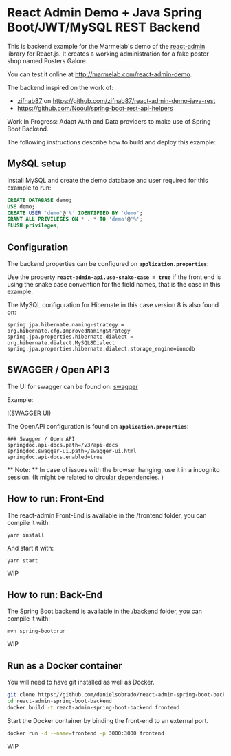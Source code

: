 # React Admin Demo + Java Spring Boot/JWT/MySQL REST Backend

This is backend example for the Marmelab's demo of the [react-admin](https://github.com/marmelab/react-admin) library for React.js. It creates a working administration for a fake poster shop named Posters Galore. 

You can test it online at http://marmelab.com/react-admin-demo.

The backend inspired on the work of:
* [zifnab87](https://github.com/zifnab87) on https://github.com/zifnab87/react-admin-demo-java-rest 
* https://github.com/Nooul/spring-boot-rest-api-helpers

Work In Progress: Adapt Auth and Data providers to make use of Spring Boot Backend.

The following instructions describe how to build and deploy this example:
## MySQL setup

Install MySQL and create the demo database and user required for this example to run:

```sql
CREATE DATABASE demo;
USE demo;
CREATE USER 'demo'@'%' IDENTIFIED BY 'demo';
GRANT ALL PRIVILEGES ON * . * TO 'demo'@'%';
FLUSH privileges;
```

## Configuration

The backend properties can be configured on **`application.properties`**:

Use the property **`react-admin-api.use-snake-case = true`** if the front end is using the snake case convention for the field names, that is the case in this example.

The MySQL configuration for Hibernate in this case version 8 is also found on:

```properties
spring.jpa.hibernate.naming-strategy = org.hibernate.cfg.ImprovedNamingStrategy
spring.jpa.properties.hibernate.dialect = org.hibernate.dialect.MySQL8Dialect
spring.jpa.properties.hibernate.dialect.storage_engine=innodb 
```

## SWAGGER / Open API 3

The UI for swagger can be found on: [swagger](http://localhost:8080/swagger-ui/index.html)

Example:

!([SWAGGER UI](https://i.imgur.com/enfbxkJ.png))

The OpenAPI configuration is found on **`application.properties`**:

```properties
### Swagger / Open API
springdoc.api-docs.path=/v3/api-docs
springdoc.swagger-ui.path=/swagger-ui.html
springdoc.api-docs.enabled=true 
```

** Note: ** In case of issues with the browser hanging, use it in a incognito session. (It might be related to [circular dependencies](https://stackoverflow.com/questions/35605427/swagger-ui-freezes-after-api-fetch-and-browser-crashes). )

## How to run: Front-End

The react-admin Front-End is available in the /frontend folder, you can compile it with:

```
yarn install
```

And start it with:

```
yarn start
```

WIP

## How to run: Back-End

The Spring Boot backend is available in the /backend folder, you can compile it with:

```
mvn spring-boot:run
```

WIP

## Run as a Docker container

You will need to have git installed as well as Docker.

```bash
git clone https://github.com/danielsobrado/react-admin-spring-boot-backend
cd react-admin-spring-boot-backend
docker build -t react-admin-spring-boot-backend frontend
```

Start the Docker container by binding the front-end to an external port.

```bash
docker run -d --name=frontend -p 3000:3000 frontend
```

WIP